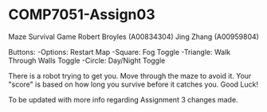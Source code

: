 # COMP7051-Assign03

Maze Survival Game
Robert Broyles (A00834304)
Jing Zhang (A00959804)

Buttons:
	-Options: Restart Map
	-Square: Fog Toggle
	-Triangle: Walk Through Walls Toggle
	-Circle: Day/Night Toggle
	
There is a robot trying to get you. Move through the maze to avoid it. Your "score" is based on how long you survive before it catches you. Good Luck!

To be updated with more info regarding Assignment 3 changes made.